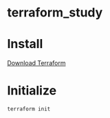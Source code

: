 # terraform_study

# Install

[Download Terraform](https://www.terraform.io/downloads.html)


# Initialize

```
terraform init
```